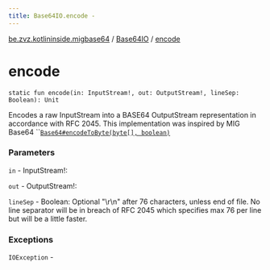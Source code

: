 ```yaml
---
title: Base64IO.encode - 
---
```


[be.zvz.kotlininside.migbase64](../index.html) / [Base64IO](index.html) / [encode](./encode.html)

# encode

`static fun encode(in: InputStream!, out: OutputStream!, lineSep: Boolean): Unit`

Encodes a raw InputStream into a BASE64 OutputStream representation in accordance with RFC 2045. This implementation was inspired by MIG Base64 ``[`Base64#encodeToByte(byte[], boolean)`](../-base64/encode-to-byte.html)

### Parameters

`in` - InputStream!:

`out` - OutputStream!:

`lineSep` - Boolean: Optional "\r\n" after 76 characters, unless end of file. No line separator will be in breach of RFC 2045 which specifies max 76 per line but will be a little faster.

### Exceptions

`IOException` - 